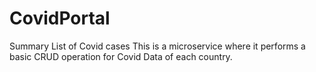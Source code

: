 # CovidPortal
Summary List of Covid cases
This is a microservice where it performs a basic CRUD operation for Covid Data of each country.
